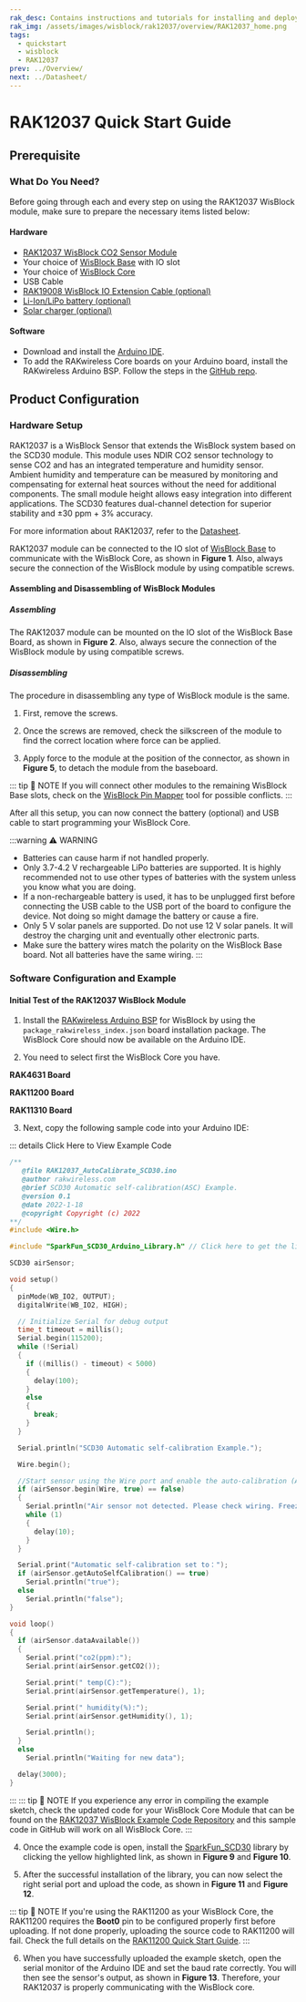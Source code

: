 ```yaml
---
rak_desc: Contains instructions and tutorials for installing and deploying your RAK12037. Instructions are written in a detailed and step-by-step manner for an easier experience in setting up your device. Aside from the hardware configuration, it also contains a software setup that includes detailed example codes that will help you get started.
rak_img: /assets/images/wisblock/rak12037/overview/RAK12037_home.png
tags:
  - quickstart
  - wisblock
  - RAK12037
prev: ../Overview/
next: ../Datasheet/
---
```


# RAK12037 Quick Start Guide
## Prerequisite

### What Do You Need?

Before going through each and every step on using the RAK12037 WisBlock module, make sure to prepare the necessary items listed below:

#### Hardware

- [RAK12037 WisBlock CO2 Sensor Module](https://store.rakwireless.com/products/co2-sensor-sensirion-scd30-rak12037?utm_source=RAK12037&utm_medium=Document&utm_campaign=BuyFromStore)
- Your choice of [WisBlock Base](https://store.rakwireless.com/collections/wisblock-base) with IO slot
- Your choice of [WisBlock Core](https://store.rakwireless.com/collections/wisblock-core)
- USB Cable
- [RAK19008 WisBlock IO Extension Cable (optional)](https://store.rakwireless.com/products/wisblock-io-extension-cable-rak19008?utm_source=RAK19008&utm_medium=Document&utm_campaign=BuyFromStore)
- [Li-Ion/LiPo battery (optional)](https://store.rakwireless.com/collections/wisblock-accessory/products/battery-connector-cable?utm_source=BatteryConnector&utm_medium=Document&utm_campaign=BuyFromStore)
- [Solar charger (optional)](https://store.rakwireless.com/collections/wisblock-accessory/products/solar-panel-connector-cable?utm_source=SolarPanelConnector&utm_medium=Document&utm_campaign=BuyFromStore)

#### Software

- Download and install the [Arduino IDE](https://www.arduino.cc/en/Main/Software).
- To add the RAKwireless Core boards on your Arduino board, install the RAKwireless Arduino BSP. Follow the steps in the [GitHub repo](https://github.com/RAKWireless/RAKwireless-Arduino-BSP-Index).

## Product Configuration

### Hardware Setup

RAK12037 is a WisBlock Sensor that extends the WisBlock system based on the SCD30 module. This module uses NDIR CO2 sensor technology to sense CO2 and has an integrated temperature and humidity sensor. Ambient humidity and temperature can be measured by monitoring and compensating for external heat sources without the need for additional components. The small module height allows easy integration into different applications. The SCD30 features dual-channel detection for superior stability and ±30&nbsp;ppm + 3% accuracy.

For more information about RAK12037, refer to the [Datasheet](../Datasheet/).

RAK12037 module can be connected to the IO slot of [WisBlock Base](https://docs.rakwireless.com/Product-Categories/WisBlock/#wisblock-base) to communicate with the WisBlock Core, as shown in **Figure 1**. Also, always secure the connection of the WisBlock module by using compatible screws.


<rk-img
  src="/assets/images/wisblock/rak12037/quickstart/rak12037-assembly.png"
  width="70%"
  caption="RAK12037 connection to WisBlock Base"
/>


#### Assembling and Disassembling of WisBlock Modules

##### Assembling

The RAK12037 module can be mounted on the IO slot of the WisBlock Base Board, as shown in **Figure 2**. Also, always secure the connection of the WisBlock module by using compatible screws.

<rk-img
  src="/assets/images/wisblock/rak12037/datasheet/rak12037-mount.png"
  width="60%"
  caption="RAK12037 mounting connection to WisBlock Base module"
/>

##### Disassembling

The procedure in disassembling any type of WisBlock module is the same.

1. First, remove the screws.

<rk-img
  src="/assets/images/wisblock/rak12037/quickstart/removing_screw.png"
  width="70%"
  caption="Removing screws from the WisBlock module"
/>

2. Once the screws are removed, check the silkscreen of the module to find the correct location where force can be applied.

<rk-img
  src="/assets/images/wisblock/rak12037/quickstart/detaching-silkscreen.png"
  width="70%"
  caption="Detaching silkscreen on the WisBlock module"
/>

3. Apply force to the module at the position of the connector, as shown in **Figure 5**, to detach the module from the baseboard.

<rk-img
  src="/assets/images/wisblock/rak12037/quickstart/detach_module.png"
  width="70%"
  caption="Applying even forces on the proper location of a WisBlock module"
/>

::: tip 📝 NOTE
If you will connect other modules to the remaining WisBlock Base slots, check on the [WisBlock Pin Mapper](https://docs.rakwireless.com/Knowledge-Hub/Pin-Mapper/) tool for possible conflicts.
:::

After all this setup, you can now connect the battery (optional) and USB cable to start programming your WisBlock Core.

:::warning ⚠️ WARNING
- Batteries can cause harm if not handled properly.
- Only 3.7-4.2&nbsp;V rechargeable LiPo batteries are supported. It is highly recommended not to use other types of batteries with the system unless you know what you are doing.
- If a non-rechargeable battery is used, it has to be unplugged first before connecting the USB cable to the USB port of the board to configure the device. Not doing so might damage the battery or cause a fire.
- Only 5&nbsp;V solar panels are supported. Do not use 12&nbsp;V solar panels. It will destroy the charging unit and eventually other electronic parts.
- Make sure the battery wires match the polarity on the WisBlock Base board. Not all batteries have the same wiring.
:::

### Software Configuration and Example

#### Initial Test of the RAK12037 WisBlock Module

1. Install the [RAKwireless Arduino BSP](https://github.com/RAKWireless/RAKwireless-Arduino-BSP-Index) for WisBlock by using the `package_rakwireless_index.json` board installation package. The WisBlock Core should now be available on the Arduino IDE.

2. You need to select first the WisBlock Core you have.

**RAK4631 Board**

<rk-img
  src="/assets/images/wisblock/rak12037/quickstart/rak4631-board.png"
  width="100%"
  caption="Selecting RAK4631 as WisBlock Core"
/>

**RAK11200 Board**

<rk-img
  src="/assets/images/wisblock/rak12037/quickstart/rak11200-board.png"
  width="100%"
  caption="Selecting RAK11200 as WisBlock Core"
/>

**RAK11310 Board**

<rk-img
  src="/assets/images/wisblock/rak12037/quickstart/rak11310-board.png"
  width="100%"
  caption="Selecting RAK11310 as WisBlock Core"
/>

3. Next, copy the following sample code into your Arduino IDE:

::: details Click Here to View Example Code
```c
/**
   @file RAK12037_AutoCalibrate_SCD30.ino
   @author rakwireless.com
   @brief SCD30 Automatic self-calibration(ASC) Example.
   @version 0.1
   @date 2022-1-18
   @copyright Copyright (c) 2022
**/
#include <Wire.h>

#include "SparkFun_SCD30_Arduino_Library.h" // Click here to get the library: http://librarymanager/All#SparkFun_SCD30

SCD30 airSensor;

void setup()
{
  pinMode(WB_IO2, OUTPUT);
  digitalWrite(WB_IO2, HIGH);

  // Initialize Serial for debug output
  time_t timeout = millis();
  Serial.begin(115200);
  while (!Serial)
  {
    if ((millis() - timeout) < 5000)
    {
      delay(100);
    }
    else
    {
      break;
    }
  }

  Serial.println("SCD30 Automatic self-calibration Example.");

  Wire.begin();

  //Start sensor using the Wire port and enable the auto-calibration (ASC)
  if (airSensor.begin(Wire, true) == false)
  {
    Serial.println("Air sensor not detected. Please check wiring. Freezing...");
    while (1)
    {
      delay(10);
    }
  }

  Serial.print("Automatic self-calibration set to：");
  if (airSensor.getAutoSelfCalibration() == true)
    Serial.println("true");
  else
    Serial.println("false");
}

void loop()
{
  if (airSensor.dataAvailable())
  {
    Serial.print("co2(ppm):");
    Serial.print(airSensor.getCO2());

    Serial.print(" temp(C):");
    Serial.print(airSensor.getTemperature(), 1);

    Serial.print(" humidity(%):");
    Serial.print(airSensor.getHumidity(), 1);

    Serial.println();
  }
  else
    Serial.println("Waiting for new data");

  delay(3000);
}

```
:::
::: tip 📝 NOTE
If you experience any error in compiling the example sketch, check the updated code for your WisBlock Core Module that can be found on the [RAK12037 WisBlock Example Code Repository](https://github.com/RAKWireless/WisBlock/tree/master/examples/common/sensors/RAK12037_CO2_SCD30) and this sample code in GitHub will work on all WisBlock Core.
:::

4. Once the example code is open, install the [SparkFun_SCD30](https://github.com/sparkfun/SparkFun_SCD30_Arduino_Library) library by clicking the yellow highlighted link, as shown in **Figure 9** and **Figure 10**.

<rk-img
  src="/assets/images/wisblock/rak12037/quickstart/rak12037-lib.png"
  width="100%"
  caption="Accessing the library used for RAK12037 Module"
/>

<rk-img
  src="/assets/images/wisblock/rak12037/quickstart/rak12037-libinstall.png"
  width="70%"
  caption="Installing the compatible library for RAK12037 Module"
/>

5. After the successful installation of the library, you can now select the right serial port and upload the code, as shown in **Figure 11** and **Figure 12**.

::: tip 📝 NOTE
If you're using the RAK11200 as your WisBlock Core, the RAK11200 requires the **Boot0** pin to be configured properly first before uploading. If not done properly, uploading the source code to RAK11200 will fail. Check the full details on the [RAK11200 Quick Start Guide](https://docs.rakwireless.com/Product-Categories/WisBlock/RAK11200/Quickstart/#uploading-to-wisblock).
:::

<rk-img
  src="/assets/images/wisblock/rak12037/quickstart/select-port.png"
  width="100%"
  caption="Selecting the correct Serial Port"
/>

<rk-img
  src="/assets/images/wisblock/rak12037/quickstart/upload.png"
  width="100%"
  caption="Uploading the RAK12037 example code"
/>

6. When you have successfully uploaded the example sketch, open the serial monitor of the Arduino IDE and set the baud rate correctly. You will then see the sensor's output, as shown in **Figure 13**. Therefore, your RAK12037 is properly communicating with the WisBlock core.

<rk-img
  src="/assets/images/wisblock/rak12037/quickstart/rak12037-data.png"
  width="60%"
  caption="RAK12037 CO2 Sensor Serial Readings"
/>